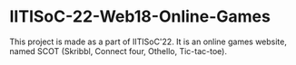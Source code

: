 # IITISoC-22-Web18-Online-Games
This project is made as a part of IITISoC'22. 
It is an online games website, named SCOT (Skribbl, Connect four, Othello, Tic-tac-toe).

